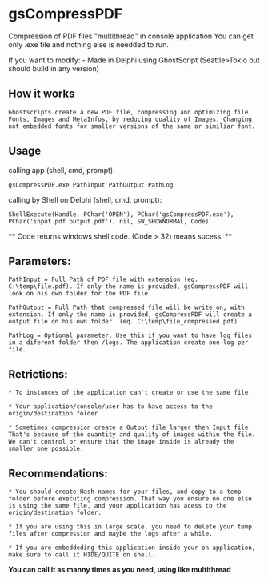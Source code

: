 # gsCompressPDF
Compression of PDF files "multithread" in console application 
You can get only .exe file and nothing else is needded to run.

If you want to modify:
	- Made in Delphi using GhostScript (Seattle>Tokio but should build in any version) 

## How it works

	Ghostscripts create a new PDF file, compressing and optimizing file Fonts, Images and MetaInfos, by reducing quality of Images. Changing not embedded fonts for smaller versions of the same or similiar font. 

## Usage


calling app (shell, cmd, prompt):

```
gsCompressPDF.exe PathInput PathOutput PathLog
```

calling by Shell on Delphi (shell, cmd, prompt):

```
ShellExecute(Handle, PChar('OPEN'), PChar('gsCompressPDF.exe'), PChar('input.pdf output.pdf'), nil, SW_SHOWNORMAL, Code)
```

** Code returns windows shell code. (Code > 32) means sucess. **

## Parameters:

	PathInput = Full Path of PDF file with extension (eq. C:\temp\file.pdf). If only the name is provided, gsCompressPDF will look on his own folder for the PDF file.
	
	PathOutput = Full Path that compressed file will be write on, with extension. If only the name is provided, gsCompressPDF will create a output file on his own folder. (eq. C:\temp\file_compressed.pdf)
	
	PathLog = Optional parameter. Use this if you want to have log files in a diferent folder then /logs. The application create one log per file.


## Retrictions:

	* To instances of the application can't create or use the same file.
	
	* Your application/console/user has to have access to the origin/destination folder

	* Sometimes compression create a Output file larger then Input file. That's because of the quantity and quality of images within the file. We can't control or ensure that the image inside is already the smaller one possible.

## Recommendations:
	
	* You should create Hash names for your files, and copy to a temp folder before executing compression. That way you ensure no one else is using the same file, and your application has acess to the origin/destination folder.

	* If you are using this in large scale, you need to delete your temp files after compression and maybe the logs after a while.

	* If you are embeddeding this application inside your on application, make sure to call it HIDE/QUITE on shell.


**You can call it as manny times as you need, using like multithread**

